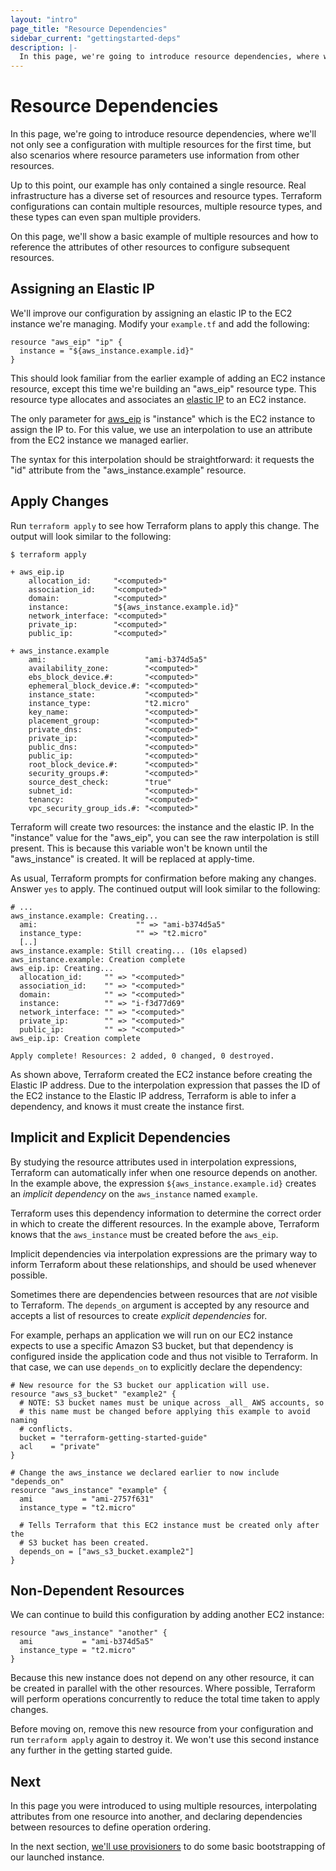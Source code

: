 ```yaml
---
layout: "intro"
page_title: "Resource Dependencies"
sidebar_current: "gettingstarted-deps"
description: |-
  In this page, we're going to introduce resource dependencies, where we'll not only see a configuration with multiple resources for the first time, but also scenarios where resource parameters use information from other resources.
---
```


# Resource Dependencies

In this page, we're going to introduce resource dependencies,
where we'll not only see a configuration with multiple resources
for the first time, but also scenarios where resource parameters
use information from other resources.

Up to this point, our example has only contained a single resource.
Real infrastructure has a diverse set of resources and resource
types. Terraform configurations can contain multiple resources,
multiple resource types, and these types can even span multiple
providers.

On this page, we'll show a basic example of multiple resources
and how to reference the attributes of other resources to configure
subsequent resources.

## Assigning an Elastic IP

We'll improve our configuration by assigning an elastic IP to
the EC2 instance we're managing. Modify your `example.tf` and
add the following:

```hcl
resource "aws_eip" "ip" {
  instance = "${aws_instance.example.id}"
}
```

This should look familiar from the earlier example of adding
an EC2 instance resource, except this time we're building
an "aws\_eip" resource type. This resource type allocates
and associates an
[elastic IP](https://docs.aws.amazon.com/AWSEC2/latest/UserGuide/elastic-ip-addresses-eip.html)
to an EC2 instance.

The only parameter for
[aws\_eip](/docs/providers/aws/r/eip.html) is "instance" which
is the EC2 instance to assign the IP to. For this value, we
use an interpolation to use an attribute from the EC2 instance
we managed earlier.

The syntax for this interpolation should be straightforward:
it requests the "id" attribute from the "aws\_instance.example"
resource.

## Apply Changes

Run `terraform apply` to see how Terraform plans to apply this change.
The output will look similar to the following:

```
$ terraform apply

+ aws_eip.ip
    allocation_id:     "<computed>"
    association_id:    "<computed>"
    domain:            "<computed>"
    instance:          "${aws_instance.example.id}"
    network_interface: "<computed>"
    private_ip:        "<computed>"
    public_ip:         "<computed>"

+ aws_instance.example
    ami:                      "ami-b374d5a5"
    availability_zone:        "<computed>"
    ebs_block_device.#:       "<computed>"
    ephemeral_block_device.#: "<computed>"
    instance_state:           "<computed>"
    instance_type:            "t2.micro"
    key_name:                 "<computed>"
    placement_group:          "<computed>"
    private_dns:              "<computed>"
    private_ip:               "<computed>"
    public_dns:               "<computed>"
    public_ip:                "<computed>"
    root_block_device.#:      "<computed>"
    security_groups.#:        "<computed>"
    source_dest_check:        "true"
    subnet_id:                "<computed>"
    tenancy:                  "<computed>"
    vpc_security_group_ids.#: "<computed>"
```

Terraform will create two resources: the instance and the elastic
IP. In the "instance" value for the "aws\_eip", you can see the
raw interpolation is still present. This is because this variable
won't be known until the "aws\_instance" is created. It will be
replaced at apply-time.

As usual, Terraform prompts for confirmation before making any changes.
Answer `yes` to apply. The continued output will look similar to the
following:

```
# ...
aws_instance.example: Creating...
  ami:                      "" => "ami-b374d5a5"
  instance_type:            "" => "t2.micro"
  [..]
aws_instance.example: Still creating... (10s elapsed)
aws_instance.example: Creation complete
aws_eip.ip: Creating...
  allocation_id:     "" => "<computed>"
  association_id:    "" => "<computed>"
  domain:            "" => "<computed>"
  instance:          "" => "i-f3d77d69"
  network_interface: "" => "<computed>"
  private_ip:        "" => "<computed>"
  public_ip:         "" => "<computed>"
aws_eip.ip: Creation complete

Apply complete! Resources: 2 added, 0 changed, 0 destroyed.
```

As shown above, Terraform created the EC2 instance before creating the Elastic
IP address. Due to the interpolation expression that passes the ID of the EC2
instance to the Elastic IP address, Terraform is able to infer a dependency,
and knows it must create the instance first.

## Implicit and Explicit Dependencies

By studying the resource attributes used in interpolation expressions,
Terraform can automatically infer when one resource depends on another.
In the example above, the expression `${aws_instance.example.id}` creates
an _implicit dependency_ on the `aws_instance` named `example`.

Terraform uses this dependency information to determine the correct order
in which to create the different resources. In the example above, Terraform
knows that the `aws_instance` must be created before the `aws_eip`.

Implicit dependencies via interpolation expressions are the primary way
to inform Terraform about these relationships, and should be used whenever
possible.

Sometimes there are dependencies between resources that are _not_ visible to
Terraform. The `depends_on` argument is accepted by any resource and accepts
a list of resources to create _explicit dependencies_ for.

For example, perhaps an application we will run on our EC2 instance expects
to use a specific Amazon S3 bucket, but that dependency is configured
inside the application code and thus not visible to Terraform. In
that case, we can use `depends_on` to explicitly declare the dependency:

```hcl
# New resource for the S3 bucket our application will use.
resource "aws_s3_bucket" "example2" {
  # NOTE: S3 bucket names must be unique across _all_ AWS accounts, so
  # this name must be changed before applying this example to avoid naming
  # conflicts.
  bucket = "terraform-getting-started-guide"
  acl    = "private"
}

# Change the aws_instance we declared earlier to now include "depends_on"
resource "aws_instance" "example" {
  ami           = "ami-2757f631"
  instance_type = "t2.micro"

  # Tells Terraform that this EC2 instance must be created only after the
  # S3 bucket has been created.
  depends_on = ["aws_s3_bucket.example2"]
}
```

## Non-Dependent Resources

We can continue to build this configuration by adding another EC2 instance:

```hcl
resource "aws_instance" "another" {
  ami           = "ami-b374d5a5"
  instance_type = "t2.micro"
}
```

Because this new instance does not depend on any other resource, it can
be created in parallel with the other resources. Where possible, Terraform
will perform operations concurrently to reduce the total time taken to
apply changes.

Before moving on, remove this new resource from your configuration and
run `terraform apply` again to destroy it. We won't use this second instance
any further in the getting started guide.

## Next

In this page you were introduced to using multiple resources, interpolating
attributes from one resource into another, and declaring dependencies between
resources to define operation ordering.

In the next section, [we'll use provisioners](/intro/getting-started/provision.html)
to do some basic bootstrapping of our launched instance.
